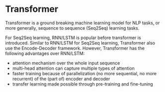 # Transformer

Transformer is a ground breaking machine learning model for NLP tasks, or more generally, sequence to sequence (Seq2Seq) learning tasks.

For Seq2Seq learning, RNN/LSTM is popular before transformer is introduced. Similar to RNN/LSTM for Seq2Seq learning, Transformer also use the Encode-Decoder framework. However, Transformer has the following advantages over RNN/LSTM:

- attention mechanism over the whole input sequence
- multi-head attention can capture multiple types of attention
- faster training because of parallelization (no more sequential, no more recurrent) of the (part of) encoder and decoder
- transfer learning made possible through pre-training and fine-tuning
